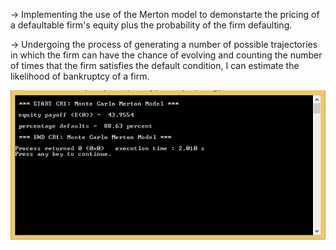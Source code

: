 -> Implementing the use of the Merton model to demonstarte the pricing of a defaultable firm's equity plus the probability of the firm defaulting. 

-> Undergoing the process of generating a number of possible trajectories in which the firm can have the chance of evolving and counting the number of times that the firm satisfies the default condition, I can estimate the likelihood of bankruptcy of a firm.

![alt text](https://github.com/Chetank99/QuantFinance/blob/master/Merton%20Model/CR1_screenshot.png)
